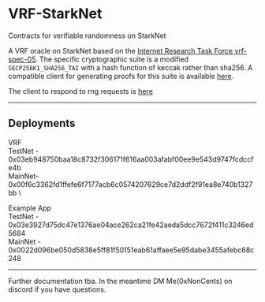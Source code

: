 # VRF-StarkNet
Contracts for verifiable randomness on StarkNet

A VRF oracle on StarkNet based on the [Internet Research Task Force vrf-spec-05](https://datatracker.ietf.org/doc/html/draft-irtf-cfrg-vrf-05#section-5.3). The specific cryptographic suite is a modified `SECP256K1_SHA256_TAI` with a hash function of keccak rather than sha256. A compatible client for generating proofs for this suite is available [here](https://github.com/0xNonCents/vrf-client-starknet-rs).

The client to respond to rng requests is [here](https://github.com/0xNonCents/vrf-client-starknet-rs)

----
## Deployments

VRF \
TestNet - 0x03eb948750baa18c8732f306171f616aa003afabf00ee9e543d9747fcdccfe4b \
MainNet- 0x00f6c3362fd1ffefe6f7177acb6c0574207629ce7d2ddf2f91ea8e740b1327bb \

Example App \
TestNet - 0x03e3927d75dc47e1376ae04ace262ca21fe42aeda5dcc7672f411c3246ed5684 \
MainNet - 0x0022d096be050d5838e5ff81f50151eab61affaee5e95dabe3455afebc68c248

---

Further documentation tba. In the meantime DM Me(0xNonCents) on discord if you have questions.
